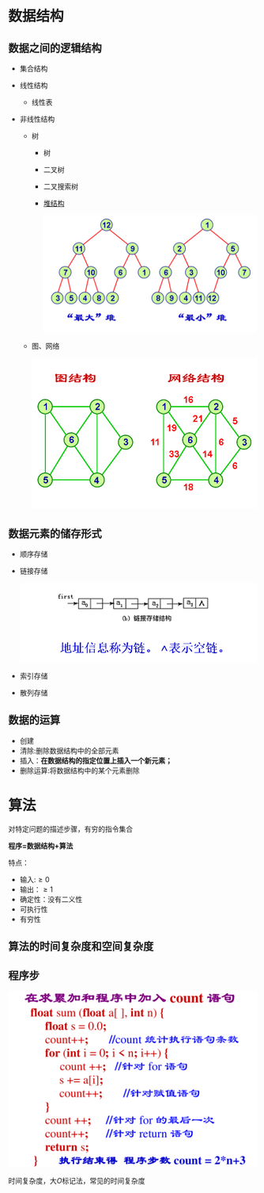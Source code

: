 # 数据结构

## 数据之间的逻辑结构

* 集合结构

* 线性结构

  * 线性表

* 非线性结构

  * 树

    * 树

    * 二叉树

    * 二叉搜索树

    * [堆结构](https://www.jianshu.com/p/6b526aa481b1)

      ![image-20220316223203212](README.assets/image-20220316223203212.png)

  * 图、网络

    ![image-20220316223223470](README.assets/image-20220316223223470.png)

## 数据元素的储存形式

* 顺序存储

* 链接存储

  ![image-20220316223517797](README.assets/image-20220316223517797.png)

* 索引存储

* 散列存储

## 数据的运算

* 创建
* 清除:删除数据结构中的全部元素
* 插入：**在数据结构的指定位置上插入一个新元素；**
* 删除运算:将数据结构中的某个元素删除

# 算法

对特定问题的描述步骤，有穷的指令集合

**程序=数据结构+算法**

特点：

* 输入:$\ge0$
* 输出：$\ge 1$
* 确定性：没有二义性
* 可执行性
* 有穷性

## 算法的时间复杂度和空间复杂度

## 程序步

![image-20220316231442955](README.assets/image-20220316231442955.png)

时间复杂度，大$O$标记法，常见的时间复杂度


